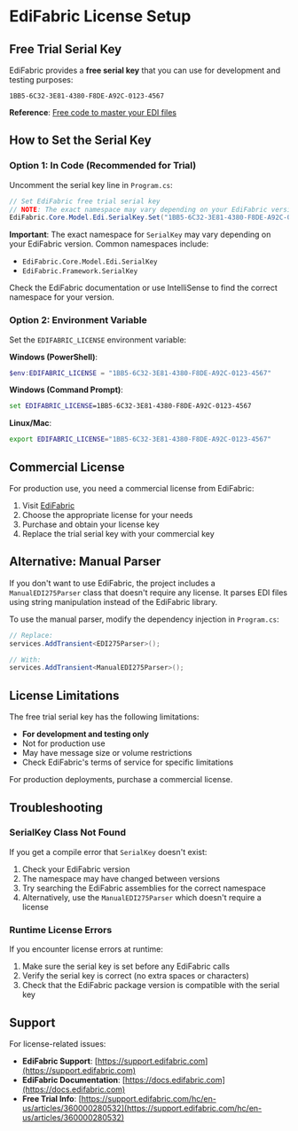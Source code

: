 # EdiFabric License Setup

## Free Trial Serial Key

EdiFabric provides a **free serial key** that you can use for development and testing purposes:

```
1BB5-6C32-3E81-4380-F8DE-A92C-0123-4567
```

**Reference**: [Free code to master your EDI files](https://support.edifabric.com/hc/en-us/articles/360000280532-Free-code-to-master-your-EDI-files)

## How to Set the Serial Key

### Option 1: In Code (Recommended for Trial)

Uncomment the serial key line in `Program.cs`:

```csharp
// Set EdiFabric free trial serial key
// NOTE: The exact namespace may vary depending on your EdiFabric version
EdiFabric.Core.Model.Edi.SerialKey.Set("1BB5-6C32-3E81-4380-F8DE-A92C-0123-4567");
```

**Important**: The exact namespace for `SerialKey` may vary depending on your EdiFabric version. Common namespaces include:
- `EdiFabric.Core.Model.Edi.SerialKey`
- `EdiFabric.Framework.SerialKey`

Check the EdiFabric documentation or use IntelliSense to find the correct namespace for your version.

### Option 2: Environment Variable

Set the `EDIFABRIC_LICENSE` environment variable:

**Windows (PowerShell)**:
```powershell
$env:EDIFABRIC_LICENSE = "1BB5-6C32-3E81-4380-F8DE-A92C-0123-4567"
```

**Windows (Command Prompt)**:
```cmd
set EDIFABRIC_LICENSE=1BB5-6C32-3E81-4380-F8DE-A92C-0123-4567
```

**Linux/Mac**:
```bash
export EDIFABRIC_LICENSE="1BB5-6C32-3E81-4380-F8DE-A92C-0123-4567"
```

## Commercial License

For production use, you need a commercial license from EdiFabric:

1. Visit [EdiFabric](https://www.edifabric.com/)
2. Choose the appropriate license for your needs
3. Purchase and obtain your license key
4. Replace the trial serial key with your commercial key

## Alternative: Manual Parser

If you don't want to use EdiFabric, the project includes a `ManualEDI275Parser` class that doesn't require any license. It parses EDI files using string manipulation instead of the EdiFabric library.

To use the manual parser, modify the dependency injection in `Program.cs`:

```csharp
// Replace:
services.AddTransient<EDI275Parser>();

// With:
services.AddTransient<ManualEDI275Parser>();
```

## License Limitations

The free trial serial key has the following limitations:

- **For development and testing only**
- Not for production use
- May have message size or volume restrictions
- Check EdiFabric's terms of service for specific limitations

For production deployments, purchase a commercial license.

## Troubleshooting

### SerialKey Class Not Found

If you get a compile error that `SerialKey` doesn't exist:

1. Check your EdiFabric version
2. The namespace may have changed between versions
3. Try searching the EdiFabric assemblies for the correct namespace
4. Alternatively, use the `ManualEDI275Parser` which doesn't require a license

### Runtime License Errors

If you encounter license errors at runtime:

1. Make sure the serial key is set before any EdiFabric calls
2. Verify the serial key is correct (no extra spaces or characters)
3. Check that the EdiFabric package version is compatible with the serial key

## Support

For license-related issues:
- **EdiFabric Support**: [https://support.edifabric.com](https://support.edifabric.com)
- **EdiFabric Documentation**: [https://docs.edifabric.com](https://docs.edifabric.com)
- **Free Trial Info**: [https://support.edifabric.com/hc/en-us/articles/360000280532](https://support.edifabric.com/hc/en-us/articles/360000280532)
